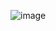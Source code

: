 
![image](https://user-images.githubusercontent.com/59080187/115675214-4010bc00-a303-11eb-9d19-a96d41f6a723.png)
